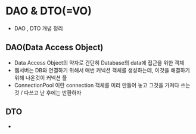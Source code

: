 # DAO & DTO(=VO)
- DAO , DTO 개념 정리

## DAO(Data Access Object)
- Data Access Object의 약자로 간단히 Database의 data에 접근을 위한 객체
- 웹서버는 DB와 연결하기 위해서 매번 커넥션 객체를 생성하는데, 이것을 해결하기 위해 나온것이 커넥션 풀
- ConnectionPool 이란 connection 객체를 미리 만들어 놓고 그것을 가져다 쓰는것 / 다쓰고 난 후에는 반환하자

## DTO
- 
